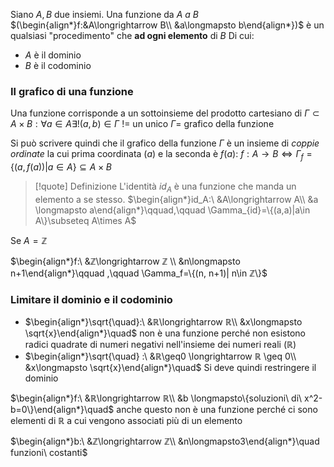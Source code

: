 Siano $A, B$ due insiemi. Una funzione da *$A$ a $B$* $(\begin{align*}f:&A\longrightarrow B\\ &a\longmapsto b\end{align*})$ è un qualsiasi "procedimento" che **ad ogni elemento** di $B$
Di cui:
- $A$ è il dominio 
- $B$ è il codominio

### Il grafico di una funzione
Una funzione corrisponde a un sottoinsieme del prodotto cartesiano di $\Gamma \subset A\times B:\forall a \in A \exists !(a,b) \in \Gamma$
$! =$ un unico
$\Gamma=$ grafico della funzione

Si può scrivere quindi che il grafico della funzione $\Gamma$ è un insieme di *coppie ordinate* la cui prima coordinata $(a)$ e la seconda è $f(a)$:
$f: A\longrightarrow B \Longleftrightarrow \Gamma_f=\{(a, f(a))|a\in A\}\subseteq A\times B$

> [!quote] Definizione
> L'identità $id_A$ è una funzione che manda un elemento a se stesso.
> $\begin{align*}id_A:\ &A\longrightarrow A\\ &a \longmapsto a\end{align*}\qquad,\qquad \Gamma_{id}=\{(a,a)|a\in A\}\subseteq A\times A$

Se $A=ℤ$

$\begin{align*}f:\ &ℤ\longrightarrow ℤ \\ &n\longmapsto n+1\end{align*}\qquad ,\qquad \Gamma_f=\{(n, n+1)| n\in ℤ\}$

### Limitare il dominio e il codominio
- $\begin{align*}\sqrt{\quad}:\ &ℝ\longrightarrow ℝ\\ &x\longmapsto \sqrt{x}\end{align*}\quad$ non è una funzione perché non esistono radici quadrate di numeri negativi nell'insieme dei numeri reali $(ℝ)$
- $\begin{align*}\sqrt{\quad} :\ &ℝ\geq0 \longrightarrow ℝ \geq 0\\ &x\longmapsto \sqrt{x}\end{align*}\quad$ Si deve quindi restringere il dominio

$\begin{align*}f:\ &ℝ\longrightarrow ℝ\\ &b \longmapsto\{soluzioni\ di\ x^2-b=0\}\end{align*}\quad$ anche questo non è una funzione perché ci sono elementi di $ℝ$ a cui vengono associati più di un elemento

$\begin{align*}b:\ &ℤ\longrightarrow ℤ\\ &n\longmapsto3\end{align*}\quad funzioni\ costanti$
